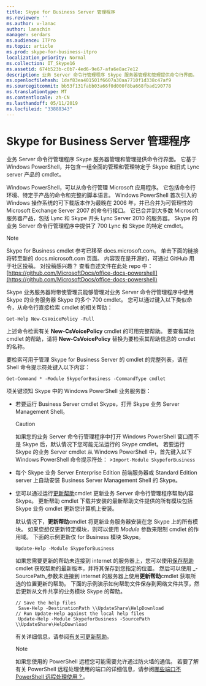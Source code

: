 ```yaml
---
title: Skype for Business Server 管理程序
ms.reviewer: ''
ms.author: v-lanac
author: lanachin
manager: serdars
ms.audience: ITPro
ms.topic: article
ms.prod: skype-for-business-itpro
localization_priority: Normal
ms.collection: IT_Skype16
ms.assetid: 674b523b-c0b7-4ed6-9e67-afa6e8ac7e12
description: 业务 Server 命令行管理程序 Skype 服务器管理和管理提供命令行界面。 它基于 Windows PowerShell，并包含一组全面的管理和管理特定于 Skype 和旧式 Lync server 产品的 cmdlet。
ms.openlocfilehash: 1daf83ea401501f6607a30aa7710f1d338c47af9
ms.sourcegitcommit: bb53f131fabb03a66f0d000f8ba668fbad190778
ms.translationtype: MT
ms.contentlocale: zh-CN
ms.lasthandoff: 05/11/2019
ms.locfileid: "33888343"
---
```

# <a name="skype-for-business-server-management-shell"></a>Skype for Business Server 管理程序
 
业务 Server 命令行管理程序 Skype 服务器管理和管理提供命令行界面。 它基于 Windows PowerShell，并包含一组全面的管理和管理特定于 Skype 和旧式 Lync server 产品的 cmdlet。
  
Windows PowerShell，可以从命令行管理 Microsoft 应用程序。 它包括命令行环境、特定于产品的命令和完整的脚本语言。 Windows PowerShell 首次引入的 Windows 操作系统的可下载版本作为最晚在 2006 年，并已合并为可管理性的 Microsoft Exchange Server 2007 的命令行接口。 它已合并到大多数 Microsoft 服务器产品，包括 Lync 和 Skype 开头 Lync Server 2010 的服务器。 Skype 的业务 Server 命令行管理程序中提供了 700 Lync 和 Skype 的特定 cmdlet。
  
> [!NOTE]
> Skype for Business cmdlet 参考已移至 docs.microsoft.com。 单击下面的链接将转至新的 docs.microsoft.com 页面。 内容现在是开源的，可通过 GitHub 用于社区投稿。 对投稿感兴趣？ 查看自述文件在此处 repo 中：[https://github.com/MicrosoftDocs/office-docs-powershell](https://github.com/MicrosoftDocs/office-docs-powershell)
  
Skype 业务服务器附带使管理员能够管理对业务 Server 命令行管理程序中使用 Skype 的业务服务器 Skype 的多个 700 cmdlet。 您可以通过键入以下类似命令，从命令行直接检索 cmdlet 的相关帮助：
  
```
Get-Help New-CsVoicePolicy -Full
```

上述命令检索有关 **New-CsVoicePolicy** cmdlet 的可用完整帮助。 要查看其他 cmdlet 的帮助，请将 **New-CsVoicePolicy** 替换为要检索其帮助信息的 cmdlet 的名称。
  
要检索可用于管理 Skype for Business Server 的 cmdlet 的完整列表，请在 Shell 命令提示符处键入以下内容： 
  
```
Get-Command * -Module SkypeforBusiness -CommandType cmdlet
```



项关键须知 Skype 中的 Windows PowerShell 业务服务器：
  
- 若要运行 Business Server cmdlet Skype，打开 Skype 业务 Server Management Shell。
    
    > [!CAUTION]
    > 如果您的业务 Server 命令行管理程序中打开 Windows PowerShell 窗口而不是 Skype 后，默认情况下您可能无法运行的 Skype cmdlet。 若要运行 Skype 的业务 Server cmdlet 从 Windows PowerShell 中，首先键入以下 Windows PowerShell 命令提示符处： >`Import-Module SkypeforBusiness`
  
- 每个 Skype 业务 Server Enterprise Edition 前端服务器或 Standard Edition server 上自动安装 Business Server Management Shell 的 Skype。
    
- 您可以通过运行[更新帮助](https://technet.microsoft.com/en-us/library/hh849720.aspx)cmdlet 更新业务 Server 命令行管理程序帮助内容 Skype。 更新帮助 cmdlet 下载并安装的最新帮助文件提供的所有模块包括 Skype 业务 cmdlet 更新您计算机上安装。
    
    默认情况下，**更新帮助**cmdlet 将更新业务服务器安装在您 Skype 上的所有模块。 如果您想仅更新特定模块，则可以使用 _Module_ 参数来限制 cmdlet 的作用域。 下面的示例更新仅 for Business 模块 Skype。
    
  ```
  Update-Help -Module SkypeforBusiness
  ```

    如果您需要更新的帮助未连接到 internet 的服务器上，您可以使用[保存帮助](https://technet.microsoft.com/en-us/library/hh849724.aspx)cmdlet 获取帮助的最新版本，并将其保存到您指定的位置。 然后可以使用 _-SourcePath_参数未连接到 internet 的服务器上使用**更新帮助**cmdlet 获取所选的位置更新的帮助。 下面的示例演示如何帮助文件保存到网络文件共享，然后更新从文件共享的业务模块 Skype 的帮助。
    
  ```
  // Save the help files
   Save-Help -DestinationPath \\UpdateShare\HelpDownload
  // Run Update-Help against the local help files
   Update-Help -Module SkypeforBusiness -SourcePath \\UpdateShare\HelpDownload
  ```

    有关详细信息，请参阅[有关可更新帮助](https://technet.microsoft.com/library/hh847735.aspx)。
    
    > [!NOTE]
    > 如果您使用的 PowerShell 远程您可能需要允许通过防火墙的通信。 若要了解有关 PowerShell 远程处理使用的端口的详细信息，请参阅[哪些端口不 PowerShell 远程处理使用？](https://blogs.technet.microsoft.com/christwe/2012/06/20/what-port-does-powershell-remoting-use/)。
    

